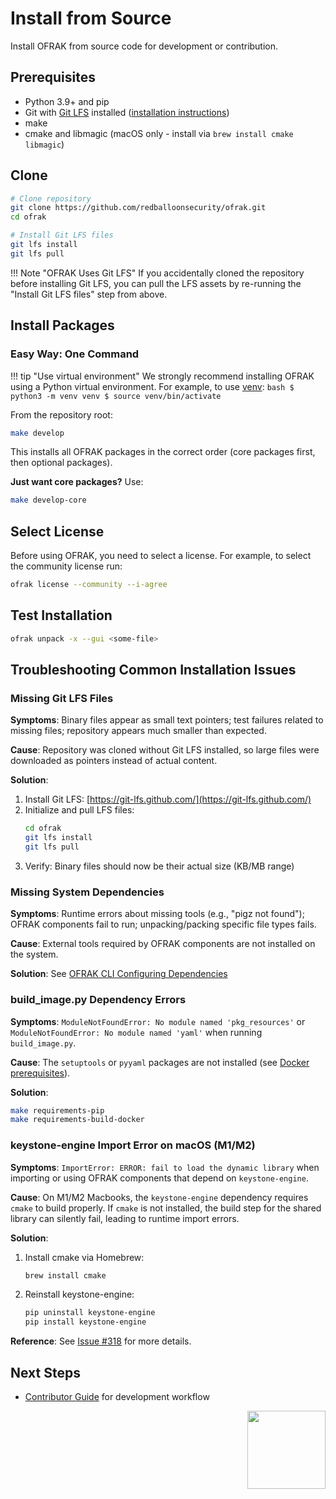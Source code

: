# Install from Source

Install OFRAK from source code for development or contribution.

## Prerequisites

- Python 3.9+ and pip
- Git with [Git LFS](https://git-lfs.github.com/) installed ([installation instructions](https://github.com/git-lfs/git-lfs#installing))
- make
- cmake and libmagic (macOS only - install via `brew install cmake libmagic`)

## Clone

```bash
# Clone repository
git clone https://github.com/redballoonsecurity/ofrak.git
cd ofrak

# Install Git LFS files
git lfs install
git lfs pull
```

!!! Note "OFRAK Uses Git LFS"
    If you accidentally cloned the repository before installing Git LFS,
    you can pull the LFS assets by re-running the "Install Git LFS files" step from above.

## Install Packages

### Easy Way: One Command

!!! tip "Use virtual environment"
    We strongly recommend installing OFRAK using a Python virtual environment.
    For example, to use [venv](https://docs.python.org/3/library/venv.html):
    ```bash
    $ python3 -m venv venv
    $ source venv/bin/activate
    ```

From the repository root:

```bash
make develop
```

This installs all OFRAK packages in the correct order (core packages first, then optional packages).

**Just want core packages?** Use:
```bash
make develop-core
```

## Select License

Before using OFRAK, you need to select a license. For example, to select the community license run:

```bash
ofrak license --community --i-agree
```

## Test Installation

```bash
ofrak unpack -x --gui <some-file>
```

## Troubleshooting Common Installation Issues

### Missing Git LFS Files

**Symptoms**: Binary files appear as small text pointers; test failures related to missing files; repository appears much smaller than expected.

**Cause**: Repository was cloned without Git LFS installed, so large files were downloaded as pointers instead of actual content.

**Solution**:
1. Install Git LFS: [https://git-lfs.github.com/](https://git-lfs.github.com/)
2. Initialize and pull LFS files:
   ```bash
   cd ofrak
   git lfs install
   git lfs pull
   ```
3. Verify: Binary files should now be their actual size (KB/MB range)

### Missing System Dependencies

**Symptoms**: Runtime errors about missing tools (e.g., "pigz not found"); OFRAK components fail to run; unpacking/packing specific file types fails.

**Cause**: External tools required by OFRAK components are not installed on the system.

**Solution**:
See [OFRAK CLI Configuring Dependencies](../ofrak-cli.md#configuring-dependencies--quickstart)

### build_image.py Dependency Errors

**Symptoms**: `ModuleNotFoundError: No module named 'pkg_resources'` or `ModuleNotFoundError: No module named 'yaml'` when running `build_image.py`.

**Cause**: The `setuptools` or `pyyaml` packages are not installed (see [Docker prerequisites](#docker)).

**Solution**:
```bash
make requirements-pip
make requirements-build-docker
```

### keystone-engine Import Error on macOS (M1/M2)

**Symptoms**: `ImportError: ERROR: fail to load the dynamic library` when importing or using OFRAK components that depend on `keystone-engine`.

**Cause**: On M1/M2 Macbooks, the `keystone-engine` dependency requires `cmake` to build properly. If `cmake` is not installed, the build step for the shared library can silently fail, leading to runtime import errors.

**Solution**:
1. Install cmake via Homebrew:
   ```bash
   brew install cmake
   ```
2. Reinstall keystone-engine:
   ```bash
   pip uninstall keystone-engine
   pip install keystone-engine
   ```

**Reference**: See [Issue #318](https://github.com/redballoonsecurity/ofrak/issues/318) for more details.

## Next Steps

- [Contributor Guide](../contributor-guide/getting-started.md) for development workflow

<div align="right">
<img src="../assets/square_01.png" width="125" height="125">
</div>
